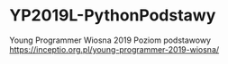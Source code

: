 # YP2019L-PythonPodstawy
Young Programmer Wiosna 2019 Poziom podstawowy https://inceptio.org.pl/young-programmer-2019-wiosna/
